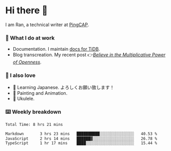 # Hi there 👋

I am Ran, a technical writer at [PingCAP](https://pingcap.com/).

### 📝 What I do at work

- Documentation. I maintain [docs for TiDB](https://github.com/pingcap/docs).
- Blog transcreation. My recent post 👉[*Believe in the Multiplicative Power of Openness*](https://pingcap.com/blog/believe-in-the-multiplicative-power-of-openness-open-source-community).

### 🤠 I also love

- 💬 Learning Japanese. よろしくお願い致します！
- 🎨 Painting and Animation.
- 🎵 Ukulele.

### ⌨️ Weekly breakdown

<!--START_SECTION:waka-->

```txt
Total Time: 8 hrs 21 mins

Markdown       3 hrs 23 mins   ██████████░░░░░░░░░░░░░░░   40.53 %
JavaScript     2 hrs 14 mins   ██████▓░░░░░░░░░░░░░░░░░░   26.78 %
TypeScript     1 hr 17 mins    ████░░░░░░░░░░░░░░░░░░░░░   15.44 %
```

<!--END_SECTION:waka-->
